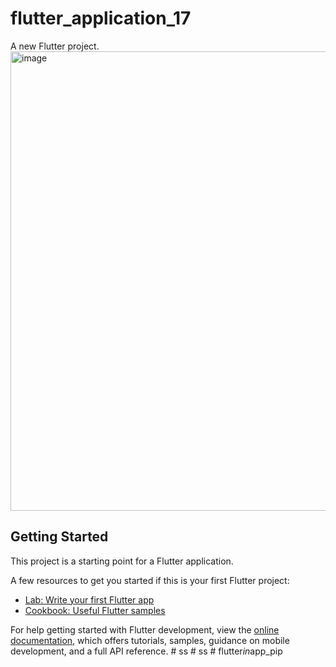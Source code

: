 # flutter_application_17

A new Flutter project.
<img width="735" alt="image" src="https://github.com/omer-ayyildiz/flutter_in_app_pip/assets/100423349/8914b100-201b-419b-8200-4467249a8a46">


## Getting Started

This project is a starting point for a Flutter application.

A few resources to get you started if this is your first Flutter project:

- [Lab: Write your first Flutter app](https://docs.flutter.dev/get-started/codelab)
- [Cookbook: Useful Flutter samples](https://docs.flutter.dev/cookbook)

For help getting started with Flutter development, view the
[online documentation](https://docs.flutter.dev/), which offers tutorials,
samples, guidance on mobile development, and a full API reference.
#   s s 
 
 #   s s 
 
 #   f l u t t e r _ i n _ a p p _ p i p 
 
 
